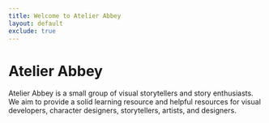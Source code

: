 ```yaml
---
title: Welcome to Atelier Abbey
layout: default
exclude: true
---
```


<div id="home-intro" class="bg-big bg-one">
<div class="page-wrapper">

<h1>Atelier Abbey</h1>

<p>Atelier Abbey is a small group of visual storytellers and story enthusiasts. We aim to provide a solid learning resource and helpful resources for visual developers, character designers, storytellers, artists, and designers.</p>

<div class="clear"></div>

</div>
</div>